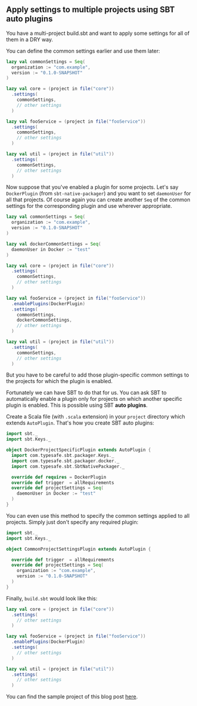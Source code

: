 ## Apply settings to multiple projects using SBT auto plugins

You have a multi-project build.sbt and want to apply some settings for all of them in a DRY way.

You can define the common settings earlier and use them later:

```sbt
lazy val commonSettings = Seq(
  organization := "com.example",
  version := "0.1.0-SNAPSHOT"
)

lazy val core = (project in file("core"))
  .settings(
    commonSettings,
    // other settings
  )

lazy val fooService = (project in file("fooService"))
  .settings(
    commonSettings,
    // other settings
  )

lazy val util = (project in file("util"))
  .settings(
    commonSettings,
    // other settings
  )
```

Now suppose that you've enabled a plugin for some projects. Let's say `DockerPlugin` (from `sbt-native-packager`) and you want to set `daemonUser` for all that projects. Of course again you can create another `Seq` of the common settings for the corresponding plugin and use wherever appropriate.

```sbt
lazy val commonSettings = Seq(
  organization := "com.example",
  version := "0.1.0-SNAPSHOT"
)

lazy val dockerCommonSettings = Seq(
  daemonUser in Docker := "test"
)

lazy val core = (project in file("core"))
  .settings(
    commonSettings,
    // other settings
  )

lazy val fooService = (project in file("fooService"))
  .enablePlugins(DockerPlugin)
  .settings(
    commonSettings,
    dockerCommonSettings,
    // other settings
  )

lazy val util = (project in file("util"))
  .settings(
    commonSettings,
    // other settings
  )
```

But you have to be careful to add those plugin-specific common settings to the projects for which the plugin is enabled.

Fortunately we can have SBT to do that for us. You can ask SBT to automatically enable a plugin only for projects on which another specific plugin is enabled. This is possible using SBT **auto plugins**.

Create a Scala file (with `.scala` extension) in your `project` directory which extends `AutoPlugin`. That's how you create SBT auto plugins:

```scala
import sbt._
import sbt.Keys._

object DockerProjectSpecificPlugin extends AutoPlugin {
  import com.typesafe.sbt.packager.Keys._
  import com.typesafe.sbt.packager.docker._
  import com.typesafe.sbt.SbtNativePackager._

  override def requires = DockerPlugin
  override def trigger  = allRequirements
  override def projectSettings = Seq(
    daemonUser in Docker := "test"
  )
}
```

You can even use this method to specify the common settings applied to all projects. Simply just don't specify any required plugin:


```scala
import sbt._
import sbt.Keys._

object CommonProjectSettingsPlugin extends AutoPlugin {

  override def trigger  = allRequirements
  override def projectSettings = Seq(
    organization := "com.example",
    version := "0.1.0-SNAPSHOT"
  )
}  
```

Finally, `build.sbt` would look like this:

```sbt
lazy val core = (project in file("core"))
  .settings(
    // other settings
  )

lazy val fooService = (project in file("fooService"))
  .enablePlugins(DockerPlugin)
  .settings(
    // other settings
  )

lazy val util = (project in file("util"))
  .settings(
    // other settings
  )
```

You can find the sample project of this blog post [here](https://github.com/amirkarimi/cake-blog-posts/tree/master/01-apply-settings-using-sbt-auto-plugin/sample).
